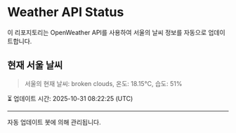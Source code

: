 
# Weather API Status

이 리포지토리는 OpenWeather API를 사용하여 서울의 날씨 정보를 자동으로 업데이트합니다.

## 현재 서울 날씨
> 서울의 현재 날씨: broken clouds, 온도: 18.15°C, 습도: 51%

⏳ 업데이트 시간: 2025-10-31 08:22:25 (UTC)

---
자동 업데이트 봇에 의해 관리됩니다.
